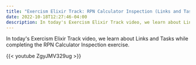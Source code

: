 ```yaml
---
title: "Exercism Elixir Track: RPN Calculator Inspection (Links and Tasks)"
date: 2022-10-18T12:27:46-04:00
description: In today's Exercism Elixir Track video, we learn about Links and Tasks while completing the RPN Calculator Inspection exercise.
---
```


In today's Exercism Elixir Track video, we learn about Links and Tasks while completing the RPN Calculator Inspection exercise.

{{< youtube ZgyJMV329ug >}}
